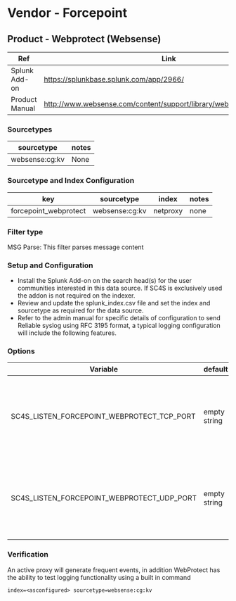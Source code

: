 # Vendor - Forcepoint

## Product - Webprotect (Websense)

| Ref            | Link                                                                                                    |
|----------------|---------------------------------------------------------------------------------------------------------|
| Splunk Add-on  | https://splunkbase.splunk.com/app/2966/                                                                 |
| Product Manual | http://www.websense.com/content/support/library/web/v85/siem/siem.pdf                                                        |


### Sourcetypes

| sourcetype     | notes                                                                                                   |
|----------------|---------------------------------------------------------------------------------------------------------|
| websense:cg:kv        | None    |


### Sourcetype and Index Configuration

| key            | sourcetype     | index          | notes          |
|----------------|----------------|----------------|----------------|
| forcepoint_webprotect      | websense:cg:kv       | netproxy          | none          |

### Filter type

MSG Parse: This filter parses message content

### Setup and Configuration

* Install the Splunk Add-on on the search head(s) for the user communities interested in this data source. If SC4S is exclusively used the addon is not required on the indexer.
* Review and update the splunk_index.csv file and set the index and sourcetype as required for the data source.
* Refer to the admin manual for specific details of configuration to send Reliable syslog using RFC 3195 format, a typical logging configuration will include the following features.


### Options

| Variable       | default        | description    |
|----------------|----------------|----------------|
| SC4S_LISTEN_FORCEPOINT_WEBPROTECT_TCP_PORT      | empty string      | Enable a TCP port for this specific vendor product using the number defined |
| SC4S_LISTEN_FORCEPOINT_WEBPROTECT_UDP_PORT      | empty string      | Enable a UDP port for this specific vendor product using the number defined |

### Verification

An active proxy will generate frequent events, in addition WebProtect has the ability to test logging functionality using a built in command


```
index=<asconfigured> sourcetype=websense:cg:kv
```

